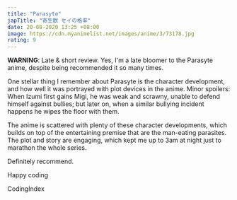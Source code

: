 ```yaml
---
title: "Parasyte"
japTitle: "寄生獣 セイの格率"
date: 20-08-2020 13:25 +08:00
image: https://cdn.myanimelist.net/images/anime/3/73178.jpg
rating: 9
---
```


**WARNING**: Late & short review. Yes, I'm a late bloomer to the Parasyte anime, despite being recommended it so many times.

One stellar thing I remember about Parasyte is the character development, and how well it was portrayed with plot devices in the anime. Minor spoilers: When Izumi first gains Migi, he was weak and scrawny, unable to defend himself against bullies; but later on, when a similar bullying incident happens he wipes the floor with them.

The anime is scattered with plenty of these character developments, which builds on top of the entertaining premise that are the man-eating parasites. The plot and story are engaging, which kept me up to 3am at night just to marathon the whole series.

Definitely recommend.

Happy coding

CodingIndex
